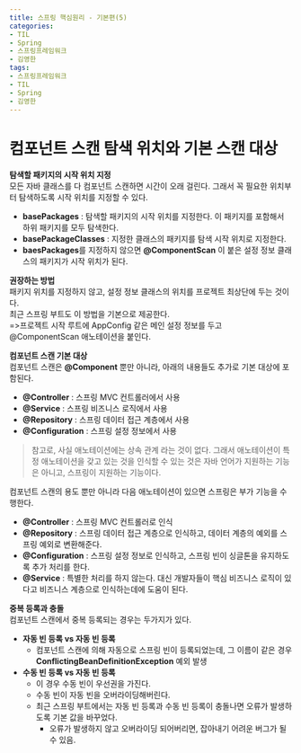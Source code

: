 ```yaml
---
title: 스프링 핵심원리 - 기본편(5)
categories:
- TIL
- Spring
- 스프링프레임워크
- 김영한
tags:
- 스프링프레임워크
- TIL
- Spring
- 김영한
---
```


# 컴포넌트 스캔 탐색 위치와 기본 스캔 대상
**탐색할 패키지의 시작 위치 지정**   
모든 자바 클래스를 다 컴포넌트 스캔하면 시간이 오래 걸린다. 그래서 꼭 필요한 위치부터 탐색하도록 시작 위치를 지정할 수 있다.
- **basePackages** : 탐색할 패키지의 시작 위치를 지정한다. 이 패키지를 포함해서 하위 패키지를 모두 탐색한다.
- **basePackageClasses** : 지정한 클래스의 패키지를 탐색 시작 위치로 지정한다.
- **baesPackages**를 지정하지 않으면 **@ComponentScan** 이 붙은 설정 정보 클래스의 패키지가 시작 위치가 된다.

**권장하는 방법**   
패키지 위치를 지정하지 않고, 설정 정보 클래스의 위치를 프로젝트 최상단에 두는 것이다.   
최근 스프링 부트도 이 방법을 기본으로 제공한다.   
=>프로젝트 시작 루트에 AppConfig 같은 메인 설정 정보를 두고 @ComponentScan 애노테이션을 붙인다.   

**컴포넌트 스캔 기본 대상**   
컴포넌트 스캔은 **@Component** 뿐만 아니라, 아래의 내용들도 추가로 기본 대상에 포함된다.   
- **@Controller** : 스프링 MVC 컨트롤러에서 사용
- **@Service** : 스프링 비즈니스 로직에서 사용
- **@Repository** : 스프링 데이터 접근 계층에서 사용
- **@Configuration** : 스프링 설정 정보에서 사용

> 참고로, 사실 애노테이션에는 상속 관계 라는 것이 없다. 그래서 애노테이션이 특정 애노테이션을 갖고 있는 것을 인식할 수 있는 것은 자바 언어가 지원하는 기능은 아니고, 스프링이 지원하는 기능이다.

컴포넌트 스캔의 용도 뿐만 아니라 다음 애노테이션이 있으면 스프링은 부가 기능을 수행한다.
- **@Controller** : 스프링 MVC 컨트롤러로 인식
- **@Repository** : 스프링 데이터 접근 계층으로 인식하고, 데이터 계층의 예외를 스프링 예외로 변환해준다.
- **@Configuration** : 스프링 설정 정보로 인식하고, 스프링 빈이 싱글톤을 유지하도록 추가 처리를 한다.
- **@Service** : 특별한 처리를 하지 않는다. 대신 개발자들이 핵심 비즈니스 로직이 있다고 비즈니스 계층으로 인식하는데에 도움이 된다.

**중복 등록과 충돌**   
컴포넌트 스캔에서 중복 등록되는 경우는 두가지가 있다.   
- **자동 빈 등록 vs 자동 빈 등록**
	- 컴포넌트 스캔에 의해 자동으로 스프링 빈이 등록되었는데, 그 이름이 같은 경우 **ConflictingBeanDefinitionException** 예외 발생
- **수동 빈 등록 vs 자동 빈 등록**   
	- 이 경우 수동 빈이 우선권을 가진다.
	- 수동 빈이 자동 빈을 오버라이딩해버린다.
	- 최근 스프링 부트에서는 자동 빈 등록과 수동 빈 등록이 충돌나면 오류가 발생하도록 기본 값을 바꾸었다.
		- 오류가 발생하지 않고 오버라이딩 되어버리면, 잡아내기 어려운 버그가 될 수 있음.
